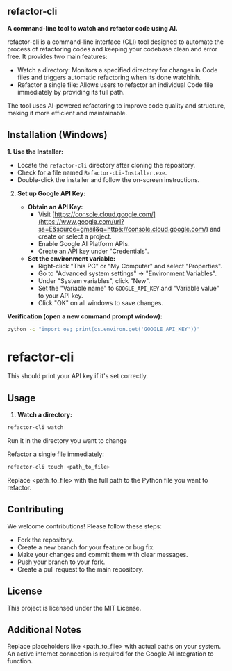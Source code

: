## refactor-cli

**A command-line tool to watch and refactor code using AI.**

refactor-cli is a command-line interface (CLI) tool designed to automate the process of refactoring codes and keeping your codebase clean and error free.
 It provides two main features:

- Watch a directory: Monitors a specified directory for changes in Code files and triggers automatic refactoring when its done watchinh.
- Refactor a single file: Allows users to refactor an individual Code file immediately by providing its full path.

The tool uses AI-powered refactoring to improve code quality and structure, making it more efficient and maintainable.
## Installation (Windows)


**1. Use the Installer:**

  - Locate the `refactor-cli` directory after cloning the repository.
  - Check for a file named `Refactor-cLi-Installer.exe`.
  - Double-click the installer and follow the on-screen instructions.

2.  **Set up Google API Key:**

      - **Obtain an API Key:**
          - Visit [https://console.cloud.google.com/](https://www.google.com/url?sa=E&source=gmail&q=https://console.cloud.google.com/) and create or select a project.
          - Enable Google AI Platform APIs.
          - Create an API key under "Credentials".
      - **Set the environment variable:**
          - Right-click "This PC" or "My Computer" and select "Properties".
          - Go to "Advanced system settings" -\> "Environment Variables".
          - Under "System variables", click "New".
          - Set the "Variable name" to `GOOGLE_API_KEY` and "Variable value" to your API key.
          - Click "OK" on all windows to save changes.

**Verification (open a new command prompt window):**

```bash
python -c "import os; print(os.environ.get('GOOGLE_API_KEY'))"
```
# refactor-cli

This should print your API key if it's set correctly.

## Usage

1. **Watch a directory:**

```bash
refactor-cli watch 
```
Run it in the directory you want to change 

Refactor a single file immediately:
```bash
refactor-cli touch <path_to_file>
```
Replace <path_to_file> with the full path to the Python file you want to refactor.

## Contributing
We welcome contributions! Please follow these steps:

- Fork the repository.
- Create a new branch for your feature or bug fix.
- Make your changes and commit them with clear messages.
- Push your branch to your fork.
- Create a pull request to the main repository.
## License
This project is licensed under the MIT License.

## Additional Notes
Replace placeholders like  <path_to_file> with actual paths on your system.
An active internet connection is required for the Google AI integration to function.